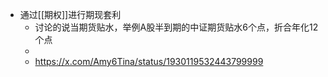 - 通过[[期权]]进行期现套利
	- 讨论的说当期货贴水，举例A股半到期的中证期货贴水6个点，折合年化12个点
	-
	- https://x.com/Amy6Tina/status/1930119532443799999